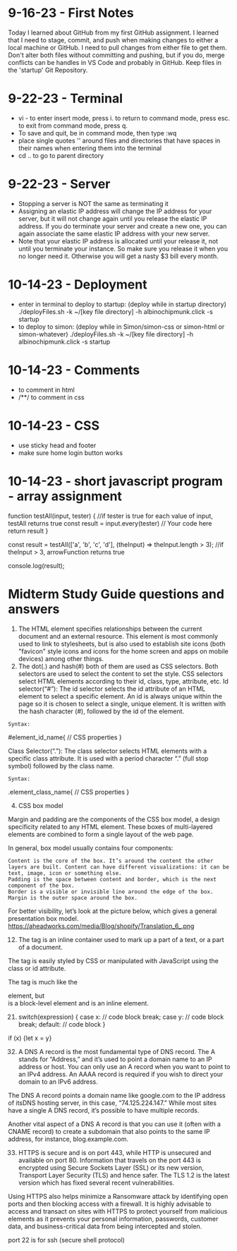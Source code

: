 # 9-16-23 - First Notes
Today I learned about GitHub from my first GitHub assignment. I learned that I need to stage, commit, and push when making changes to either a local machine or GitHub. I need to pull changes from either file to get them. Don't alter both files without committing and pushing, but if you do, merge conflicts can be handles in VS Code and probably in GitHub. Keep files in the 'startup' Git Repository.

# 9-22-23 - Terminal
- vi - to enter insert mode, press i. to return to command mode, press esc. to exit from command mode, press q. 
- To save and quit, be in command mode, then type :wq
- place single quotes '' around files and directories that have spaces in their names when entering them into the terminal
- cd .. to go to parent directory


# 9-22-23 - Server
- Stopping a server is NOT the same as terminating it
- Assigning an elastic IP address will change the IP address for your server, but it will not change again until you release the elastic IP address. If you do terminate your server and create a new one, you can again associate the same elastic IP address with your new server.
- Note that your elastic IP address is allocated until your release it, not until you terminate your instance. So make sure you release it when you no longer need it. Otherwise you will get a nasty $3 bill every month.

# 10-14-23 - Deployment
- enter in terminal to deploy to startup: (deploy while in startup directory)
./deployFiles.sh -k ~/[key file directory] -h albinochipmunk.click -s startup
- to deploy to simon: (deploy while in Simon/simon-css or simon-html or simon-whatever)
./deployFiles.sh -k ~/[key file directory] -h albinochipmunk.click -s startup

# 10-14-23 - Comments
- <!----> to comment in html
- /**/ to comment in css

# 10-14-23 - CSS
- use sticky head and footer
- make sure home login button works

# 10-14-23 - short javascript program - array assignment
  function testAll(input, tester) { //if tester is true for each value of input, testAll returns true
  const result = input.every(tester) // Your code here
  return result
  }

  const result = testAll(['a', 'b', 'c', 'd'], (theInput) => theInput.length > 3); //if theInput > 3, arrowFunction returns true

  console.log(result);

  # Midterm Study Guide questions and answers
  1. The <link> HTML element specifies relationships between the current document and an external resource. This element is most commonly used to link to stylesheets, but is also used to establish site icons (both "favicon" style icons and icons for the home screen and apps on mobile devices) among other things. 
  3. The dot(.) and hash(#) both of them are used as CSS selectors. Both selectors are used to select the content to set the style. CSS selectors select HTML elements according to their id, class, type, attribute, etc.
Id selector(“#”): The id selector selects the id attribute of an HTML element to select a specific element. An id is always unique within the page so it is chosen to select a single, unique element. It is written with the hash character (#), followed by the id of the element. 

    Syntax: 

#element_id_name{
  // CSS properties
}

Class Selector(“.”): The class selector selects HTML elements with a specific class attribute. It is used with a period character “.” (full stop symbol) followed by the class name. 

    Syntax: 

.element_class_name{
  // CSS properties
}

4. CSS box model

Margin and padding are the components of the CSS box model, a design specificity related to any HTML element. These boxes of multi-layered elements are combined to form a single layout of the web page. 

In general, box model usually contains four components:

    Content is the core of the box. It’s around the content the other layers are built. Content can have different visualizations: it can be text, image, icon or something else.
    Padding is the space between content and border, which is the next component of the box.
    Border is a visible or invisible line around the edge of the box. 
    Margin is the outer space around the box.

For better visibility, let’s look at the picture below, which gives a general presentation box model.
https://aheadworks.com/media/Blog/shopify/Translation_6_.png

12. The <span> tag is an inline container used to mark up a part of a text, or a part of a document.

The <span> tag is easily styled by CSS or manipulated with JavaScript using the class or id attribute.

The <span> tag is much like the <div> element, but <div> is a block-level element and <span> is an inline element.

21. switch(expression) {
  case x:
    // code block
    break;
  case y:
    // code block
    break;
  default:
    // code block
} 

if (x) {let x = y}

32. A DNS A record is the most fundamental type of DNS record. The A stands for “Address,” and it’s used to point a domain name to an IP address or host. You can only use an A record when you want to point to an IPv4 address. An AAAA record is required if you wish to direct your domain to an IPv6 address. 

The DNS A record points a domain name like google.com to the IP address of itsDNS hosting server, in this case, “74.125.224.147.” While most sites have a single A DNS record, it’s possible to have multiple records. 

Another vital aspect of a DNS A record is that you can use it (often with a CNAME record) to create a subdomain that also points to the same IP address, for instance, blog.example.com.

33. HTTPS is secure and is on port 443, while HTTP is unsecured and available on port 80. Information that travels on the port 443 is encrypted using Secure Sockets Layer (SSL) or its new version, Transport Layer Security (TLS) and hence safer. The TLS 1.2 is the latest version which has fixed several recent vulnerabilities.

Using HTTPS also helps minimize a Ransomware attack by identifying open ports and then blocking access with a firewall. It is highly advisable to access and transact on sites with HTTPS to protect yourself from malicious elements as it prevents your personal information, passwords, customer data, and business-critical data from being intercepted and stolen.

port 22 is for ssh (secure shell protocol)






